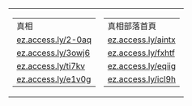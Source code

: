 

<table width=600>
<tr>
	<td><table>
	<tr>
		<td>真相</td>
	</tr>
	<tr>
		<td><a href="http://ez.access.ly/2-0aq" target=_blank>ez.access.ly/2-0aq</a></td>
	</tr>
	<tr>
		<td><a href="http://ez.access.ly/3owj6" target=_blank>ez.access.ly/3owj6</a></td>
	</tr>
	<tr>
		<td><a href="http://ez.access.ly/ti7kv" target=_blank>ez.access.ly/ti7kv</a></td>
	</tr>
	<tr>
		<td><a href="http://ez.access.ly/e1v0g" target=_blank>ez.access.ly/e1v0g</a></td>
	</tr>
	</table></td>
	<td><table>
	<tr>
		<td>真相部落首頁</td>
	</tr>
	<tr>
		<td><a href="http://ez.access.ly/aintx" target=_blank>ez.access.ly/aintx</a></td>
	</tr>
	<tr>
		<td><a href="http://ez.access.ly/fxhtf" target=_blank>ez.access.ly/fxhtf</a></td>
	</tr>
	<tr>
		<td><a href="http://ez.access.ly/eqiig" target=_blank>ez.access.ly/eqiig</a></td>
	</tr>
	<tr>
		<td><a href="http://ez.access.ly/icl9h" target=_blank>ez.access.ly/icl9h</a></td>
	</tr>
	</table></td>
</tr>
</table>


